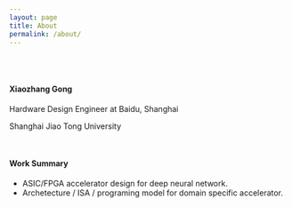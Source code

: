```yaml
---
layout: page
title: About
permalink: /about/
---
```


<br/>

<br/>

#### Xiaozhang Gong

Hardware Design Engineer at Baidu, Shanghai

Shanghai Jiao Tong University

<br/>

#### Work Summary

* ASIC/FPGA accelerator design for deep neural network.
* Archetecture / ISA / programing model for domain specific accelerator.

